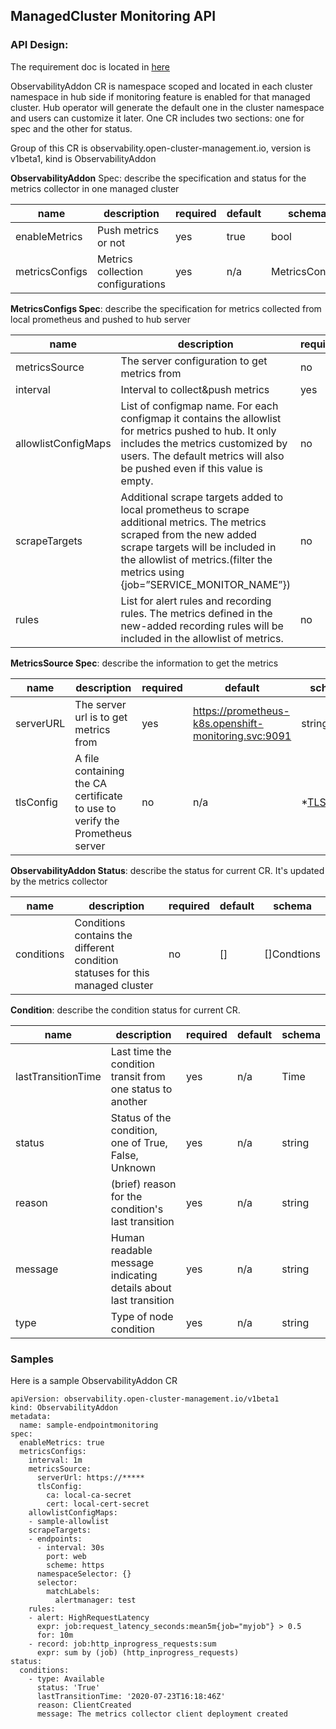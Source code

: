 ## ManagedCluster Monitoring API

### API Design:

The requirement doc is located in [here](https://docs.google.com/document/d/1qawBUo8VcdBXuXzZl8sypIug1nLsUEm_5Yy0qENZ-aU)

ObservabilityAddon CR is namespace scoped and located in each cluster namespace in hub side if monitoring feature is 
enabled for that managed cluster. 
Hub operator will generate the default one in the cluster namespace and users can customize it later.
One CR includes two sections: one for spec and the other for status.

Group of this CR is observability.open-cluster-management.io, version is v1beta1, kind is ObservabilityAddon

**ObservabilityAddon** Spec: describe the specification and status for the metrics collector in one managed cluster

| name           | description                       | required | default | schema         |
|----------------|-----------------------------------|----------|---------|----------------|
| enableMetrics  | Push metrics or not               | yes      | true    | bool           |
| metricsConfigs | Metrics collection configurations | yes      | n/a     | MetricsConfigs |

**MetricsConfigs Spec**: describe the specification for metrics collected  from local prometheus and pushed to hub server

| name                | description                                                                                                                                                                                                                                  | required | default | schema                                                                                                                    |
|---------------------|----------------------------------------------------------------------------------------------------------------------------------------------------------------------------------------------------------------------------------------------|----------|---------|---------------------------------------------------------------------------------------------------------------------------|
| metricsSource       | The server configuration to get metrics from                                                                                                                                                                                                 | no       | n/a     | MetricsSource                                                                                                             |
| interval            | Interval to collect&push metrics                                                                                                                                                                                                             | yes      | 1m      | string                                                                                                                    |
| allowlistConfigMaps | List  of configmap name. For each configmap it contains the allowlist for metrics pushed to hub. It only includes the metrics customized by users. The default metrics will also be pushed even if this value is empty.                      | no       | n/a     | []string                                                                                                                  |
| scrapeTargets       | Additional scrape targets added to local prometheus to scrape additional metrics. The metrics scraped from the new added scrape targets will be included in the allowlist of metrics.(filter the metrics using {job=”SERVICE_MONITOR_NAME”}) | no       | n/a     | [][ServiceMonitorSpec](https://github.com/coreos/prometheus-operator/blob/master/Documentation/api.md#servicemonitorspec) |
| rules               | List for alert rules and recording rules. The metrics defined in the new-added recording rules will be included in the allowlist of metrics.                                                                                                 | no       | n/a     | [][Rule](https://github.com/coreos/prometheus-operator/blob/master/Documentation/api.md#rule                              |

**MetricsSource Spec**: describe the information to get the metrics

| name      | description                                                                 | required | default                                              | schema                                                                                                 |
|-----------|-----------------------------------------------------------------------------|----------|------------------------------------------------------|--------------------------------------------------------------------------------------------------------|
| serverURL | The server url is to get metrics from                                       | yes      | https://prometheus-k8s.openshift-monitoring.svc:9091 | string                                                                                                 |
| tlsConfig | A file containing the CA certificate to use to verify the Prometheus server | no       | n/a                                                  | *[TLSConfig](https://github.com/coreos/prometheus-operator/blob/master/Documentation/api.md#tlsconfig) |

**ObservabilityAddon Status**: describe the status for current CR. It's updated by the metrics collector

| name       | description                                                                   | required | default | schema      |
|------------|-------------------------------------------------------------------------------|----------|---------|-------------|
| conditions | Conditions contains the different condition statuses for this managed cluster | no       | []      | []Condtions |

**Condition**: describe the condition status for current CR.

| name               | description                                                     | required | default | schema |
|--------------------|-----------------------------------------------------------------|----------|---------|--------|
| lastTransitionTime | Last time the condition transit from one status to another      | yes      | n/a     | Time   |
| status             | Status of the condition, one of True, False, Unknown            | yes      | n/a     | string |
| reason             | (brief) reason for the condition's last transition              | yes      | n/a     | string |
| message            | Human readable message indicating details about last transition | yes      | n/a     | string |
| type               | Type of node condition                                          | yes      | n/a     | string |

### Samples

Here is a sample ObservabilityAddon CR

```
apiVersion: observability.open-cluster-management.io/v1beta1
kind: ObservabilityAddon
metadata:
  name: sample-endpointmonitoring
spec:
  enableMetrics: true
  metricsConfigs:
    interval: 1m
    metricsSource:
      serverUrl: https://*****
      tlsConfig:
        ca: local-ca-secret
        cert: local-cert-secret
    allowlistConfigMaps:
    - sample-allowlist
    scrapeTargets:
    - endpoints:
      - interval: 30s
        port: web
        scheme: https
      namespaceSelector: {}
      selector:
        matchLabels:
          alertmanager: test
    rules:
    - alert: HighRequestLatency
      expr: job:request_latency_seconds:mean5m{job="myjob"} > 0.5
      for: 10m
    - record: job:http_inprogress_requests:sum
      expr: sum by (job) (http_inprogress_requests)
status:
  conditions:
    - type: Available
      status: 'True'
      lastTransitionTime: '2020-07-23T16:18:46Z'
      reason: ClientCreated
      message: The metrics collector client deployment created
```
